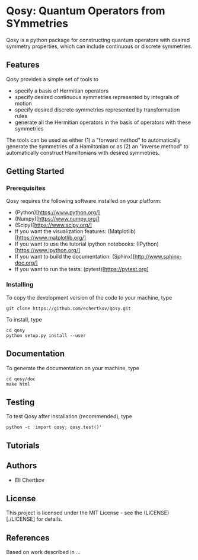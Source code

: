 # Qosy: Quantum Operators from SYmmetries

Qosy is a python package for constructing quantum operators with desired symmetry properties, which can include continuous or discrete symmetries. 

## Features

Qosy provides a simple set of tools to
- specify a basis of Hermitian operators
- specify desired continuous symmetries represented by integrals of motion
- specify desired discrete symmetries represented by transformation rules
- generate all the Hermitian operators in the basis of operators with these symmetries

The tools can be used as either (1) a "forward method" to automatically generate the symmetries of a Hamiltonian or as (2) an "inverse method" to automatically construct Hamiltonians with desired symmetries.

## Getting Started

### Prerequisites

Qosy requires the following software installed on your platform:
- (Python)[https://www.python.org/]
- (Numpy)[https://www.numpy.org/]
- (Scipy)[https://www.scipy.org/]
- If you want the visualization features: (Matplotlib)[https://www.matplotlib.org/]
- If you want to use the tutorial ipython notebooks: (IPython)[https://www.ipython.org/]
- If you want to build the documentation: (Sphinx)[http://www.sphinx-doc.org/]
- If you want to run the tests: (pytest)[https://pytest.org]

### Installing

To copy the development version of the code to your machine, type
```
git clone https://github.com/echertkov/qosy.git
```
To install, type
```
cd qosy
python setup.py install --user
```

## Documentation

To generate the documentation on your machine, type

```
cd qosy/doc
make html
```

<!--- TODO: Create a link to the documentation on github. -->

## Testing

To test Qosy after installation (recommended), type
```
python -c 'import qosy; qosy.test()'
```

## Tutorials

<!--- TODO: Create a few tutorials. At least two: one of forward method, one of inverse method. -->

## Authors

- Eli Chertkov

## License

This project is licensed under the MIT License - see the (LICENSE)[./LICENSE] for details.

## References

Based on work described in ... <!--- [TODO: cite] -->
